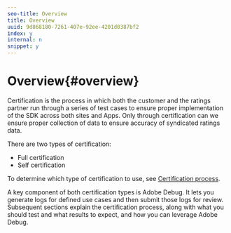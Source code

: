 ```yaml
---
seo-title: Overview
title: Overview
uuid: 9d868180-7261-407e-92ee-4201d0387bf2
index: y
internal: n
snippet: y
---
```


# Overview{#overview}

Certification is the process in which both the customer and the ratings partner run through a series of test cases to ensure proper implementation of the SDK across both sites and Apps. Only through certification can we ensure proper collection of data to ensure accuracy of syndicated ratings data.

There are two types of certification:

* Full certification 
* Self certification

To determine which type of certification to use, see [Certification process](../../nielsen-partnership/dcr-certification/dcr-cert-process.md).

A key component of both certification types is Adobe Debug. It lets you generate logs for defined use cases and then submit those logs for review. Subsequent sections explain the certification process, along with what you should test and what results to expect, and how you can leverage Adobe Debug. 
